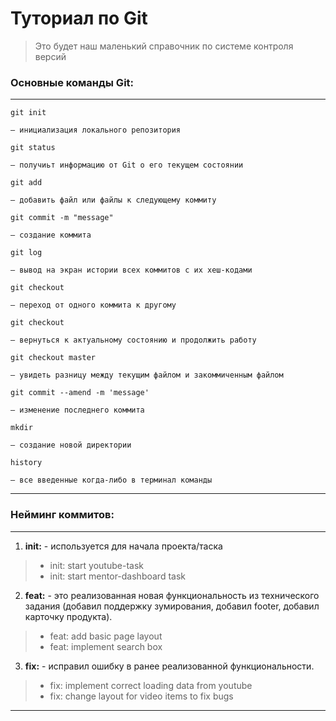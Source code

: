 # Туториал по Git
>Это будет наш маленький справочник по системе контроля версий
### Основные команды Git:
***
``` 
git init  
```
`— инициализация локального репозитория`
```
git status
```
`— получиьт информацию от Git о его текущем состоянии`
``` 
git add 
```
`— добавить файл или файлы к следующему коммиту`
```
git commit -m "message"
```
`— создание коммита`
```
git log
```
`— вывод на экран истории всех коммитов с их хеш-кодами`
```
git checkout
```
`— переход от одного коммита к другому`
```
git checkout
```
`— вернуться к актуальному состоянию и продолжить работу`
```
git checkout master
```
`— увидеть разницу между текущим файлом и закоммиченным файлом`
```
git commit --amend -m 'message'
```
`— изменение последнего коммита`
```
mkdir 
```
`— создание новой директории`
```
history
```
`— все введенные когда-либо в терминал команды`
***
### Нейминг коммитов:
***
1. **init:** - используется для начала проекта/таска
>+ init: start youtube-task
>+ init: start mentor-dashboard task
2. **feat:** - это реализованная новая функциональность из технического задания (добавил поддержку зумирования, добавил footer, добавил карточку продукта).  
>+	feat: add basic page layout
>+  feat: implement search box 
3. **fix:** - исправил ошибку в ранее реализованной функциональности. 
>+ fix: implement correct loading data from youtube
>+ fix: change layout for video items to fix bugs
***